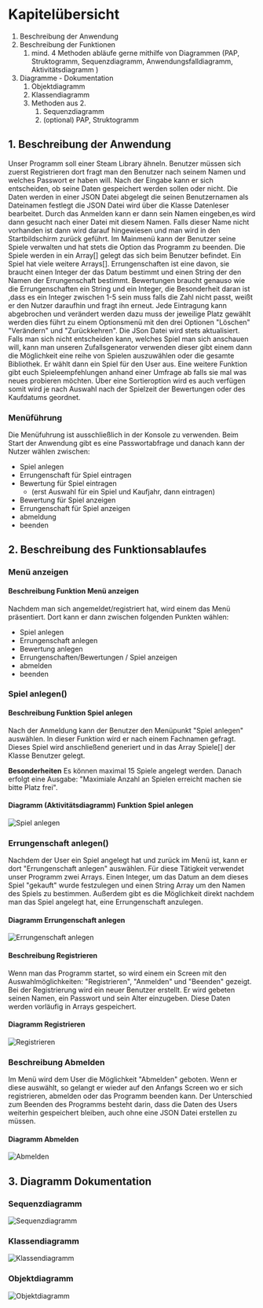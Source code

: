 # Kapitelübersicht

1. Beschreibung der Anwendung
2. Beschreibung der Funktionen
   1. mind. 4 Methoden abläufe gerne mithilfe von Diagrammen (PAP, Struktogramm, Sequenzdiagramm, Anwendungsfalldiagramm, Aktivitätsdiagramm )
3. Diagramme - Dokumentation
   1. Objektdiagramm
   2. Klassendiagramm
   3. Methoden aus 2.
      1. Sequenzdiagramm
      2. (optional) PAP, Struktogramm

## 1. Beschreibung der Anwendung
Unser Programm soll einer Steam Library ähneln. Benutzer müssen sich zuerst Registrieren dort fragt man den Benutzer nach
seinem Namen und welches Passwort er haben will. Nach der Eingabe kann er sich entscheiden, ob seine Daten gespeichert werden sollen oder nicht. Die Daten werden in einer JSON Datei abgelegt die seinen Benutzernamen als Dateinamen festlegt die JSON Datei wird über die Klasse Datenleser bearbeitet. Durch das Anmelden kann er dann sein Namen eingeben,es wird dann gesucht nach einer Datei mit diesem Namen. Falls dieser Name nicht vorhanden ist dann wird darauf hingewiesen und man wird in den Startbildschirm zurück geführt. Im Mainmenü kann der Benutzer seine Spiele verwalten und hat stets die Option das Programm zu beenden. Die Spiele werden in ein Array[] gelegt das sich beim Benutzer befindet. Ein Spiel hat viele weitere Arrays[]. Errungenschaften ist eine davon, sie braucht einen Integer der das Datum bestimmt und einen String der den Namen der Errungenschaft bestimmt. Bewertungen braucht genauso wie die Errungenschaften ein String und ein 
Integer, die Besonderheit daran ist ,dass es ein Integer zwischen 1-5 sein muss falls die Zahl nicht passt, weißt er den Nutzer daraufhin und fragt ihn erneut.
Jede Eintragung kann abgebrochen und verändert werden dazu muss der jeweilige Platz gewählt werden dies führt zu einem Optionsmenü mit den drei Optionen "Löschen" "Verändern" und "Zurückkehren". Die JSon Datei wird stets aktualisiert.
Falls man sich nicht entscheiden kann, welches Spiel man sich anschauen will, kann man unseren Zufallsgenerator verwenden dieser gibt einem dann die Möglichkeit eine reihe von Spielen auszuwählen oder die gesamte Bibliothek. Er wählt dann ein Spiel für den User aus. Eine weitere Funktion gibt euch Spieleempfehlungen anhand einer Umfrage ab falls sie mal was neues probieren möchten.
Über eine Sortieroption wird es auch verfügen somit wird je nach Auswahl nach der Spielzeit der Bewertungen oder des Kaufdatums geordnet.



### **Menüführung**
Die Menüfuhrung ist ausschließlich in der Konsole zu verwenden. Beim Start der Anwendung gibt es eine Passwortabfrage und danach kann der Nutzer wählen zwischen:
- Spiel anlegen
- Errungenschaft für Spiel eintragen
- Bewertung für Spiel eintragen
  - (erst Auswahl für ein Spiel und Kaufjahr, dann eintragen)
- Bewertung für Spiel anzeigen
- Errungenschaft für Spiel anzeigen
- abmeldung
- beenden

## 2. Beschreibung des Funktionsablaufes

### **Menü anzeigen**
#### **Beschreibung Funktion Menü anzeigen**
Nachdem man sich angemeldet/registriert hat, wird einem das Menü präsentiert. Dort kann er dann zwischen folgenden Punkten wählen:
- Spiel anlegen
- Errungenschaft anlegen
- Bewertung anlegen
- Errungenschaften/Bewertungen / Spiel anzeigen
- abmelden
- beenden



### **Spiel anlegen()**
#### **Beschreibung Funktion Spiel anlegen**
Nach der Anmeldung kann der Benutzer den Menüpunkt "Spiel anlegen" auswählen. In dieser Funktion wird er nach einem Fachnamen gefragt. Dieses Spiel wird anschließend generiert und in das Array Spiele[] der Klasse Benutzer gelegt.

**Besonderheiten**
Es können maximal 15 Spiele angelegt werden. Danach erfolgt eine Ausgabe: "Maximiale Anzahl an Spielen erreicht machen sie bitte Platz frei".


#### **Diagramm (Aktivitätsdiagramm) Funktion Spiel anlegen**

![Spiel anlegen](https://www.plantuml.com/plantuml/proxy?cache=no&src=https://raw.githubusercontent.com/teach404W/Verwaltungssoftware_Team_3/main/Docs/Pflichtenheft/Diagramme/AktivitaetsdiagrammSpielanlegen.iuml)





### **Errungenschaft anlegen()**
Nachdem der User ein Spiel angelegt hat und zurück im Menü ist, kann er dort "Errungenschaft anlegen" auswählen. Für diese Tätigkeit verwendet unser Programm zwei Arrays. Einen Integer, um das Datum an dem dieses Spiel "gekauft" wurde festzulegen und einen String Array um den Namen des Spiels zu bestimmen. Außerdem gibt es die Möglichkeit direkt nachdem man das Spiel angelegt hat, eine Errungenschaft anzulegen.

#### **Diagramm Errungenschaft anlegen**
![Errungenschaft anlegen](https://www.plantuml.com/plantuml/proxy?cache=no&src=https://raw.githubusercontent.com/teach404W/Verwaltungssoftware_Team_3/main/Docs/Pflichtenheft/Diagramme/Erungenschaften_aktivdia.iuml)

#### **Beschreibung Registrieren**
Wenn man das Programm startet, so wird einem ein Screen mit den Auswahlmöglichkeiten: "Registrieren", "Anmelden" und "Beenden" gezeigt. Bei der Registrierung wird ein neuer Benutzer erstellt. Er wird gebeten seinen Namen, ein Passwort und sein Alter einzugeben. Diese Daten werden vorläufig in Arrays gespeichert.

#### **Diagramm Registrieren**
![Registrieren](https://www.plantuml.com/plantuml/proxy?cache=no&src=https://raw.githubusercontent.com/teach404W/Verwaltungssoftware_Team_3/main/Docs/Pflichtenheft/Diagramme/AktivitaetsdiagrammRegistrierung.iuml)

### **Beschreibung Abmelden**
Im Menü wird dem User die Möglichkeit "Abmelden" geboten. Wenn er diese auswählt, so gelangt er wieder auf den Anfangs Screen wo er sich registrieren, abmelden oder das Programm beenden kann. Der Unterschied zum Beenden des Programms besteht darin, dass die Daten des Users weiterhin gespeichert bleiben, auch ohne eine JSON Datei erstellen zu müssen.

#### **Diagramm Abmelden**
![Abmelden](https://www.plantuml.com/plantuml/proxy?cache=no&src=https://raw.githubusercontent.com/teach404W/Verwaltungssoftware_Team_3/main/Docs/Pflichtenheft/Diagramme/Abmelden_Aktivitaetsdiagramm.iuml)




## 3. Diagramm Dokumentation

### **Sequenzdiagramm**
![Sequenzdiagramm](https://www.plantuml.com/plantuml/proxy?cache=no&src=https://raw.githubusercontent.com/teach404W/Verwaltungssoftware_Team_3/main/Docs/Pflichtenheft/Diagramme/Sequenzdiagramm.iuml)




### **Klassendiagramm**
![Klassendiagramm](https://www.plantuml.com/plantuml/proxy?cache=no&src=https://raw.githubusercontent.com/teach404W/Verwaltungssoftware_Team_3/main/Docs/Pflichtenheft/Diagramme/Klassendiagramm.iuml)



### **Objektdiagramm**
![Objektdiagramm](https://www.plantuml.com/plantuml/proxy?cache=no&src=https://raw.githubusercontent.com/teach404W/Verwaltungssoftware_Team_3/main/Docs/Pflichtenheft/Diagramme/Objektdiagramme.iuml)




